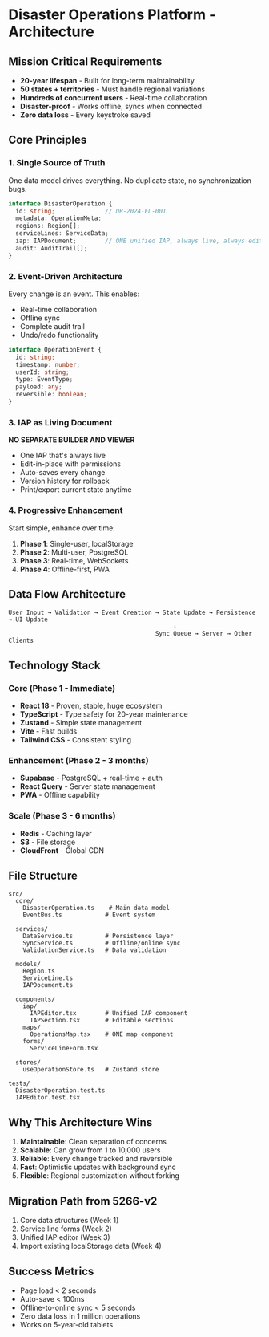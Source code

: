 # Disaster Operations Platform - Architecture

## Mission Critical Requirements
- **20-year lifespan** - Built for long-term maintainability
- **50 states + territories** - Must handle regional variations  
- **Hundreds of concurrent users** - Real-time collaboration
- **Disaster-proof** - Works offline, syncs when connected
- **Zero data loss** - Every keystroke saved

## Core Principles

### 1. Single Source of Truth
One data model drives everything. No duplicate state, no synchronization bugs.

```typescript
interface DisasterOperation {
  id: string;              // DR-2024-FL-001
  metadata: OperationMeta;
  regions: Region[];
  serviceLines: ServiceData;
  iap: IAPDocument;        // ONE unified IAP, always live, always editable
  audit: AuditTrail[];
}
```

### 2. Event-Driven Architecture
Every change is an event. This enables:
- Real-time collaboration
- Offline sync
- Complete audit trail
- Undo/redo functionality

```typescript
interface OperationEvent {
  id: string;
  timestamp: number;
  userId: string;
  type: EventType;
  payload: any;
  reversible: boolean;
}
```

### 3. IAP as Living Document
**NO SEPARATE BUILDER AND VIEWER**
- One IAP that's always live
- Edit-in-place with permissions
- Auto-saves every change
- Version history for rollback
- Print/export current state anytime

### 4. Progressive Enhancement
Start simple, enhance over time:
1. **Phase 1**: Single-user, localStorage
2. **Phase 2**: Multi-user, PostgreSQL  
3. **Phase 3**: Real-time, WebSockets
4. **Phase 4**: Offline-first, PWA

## Data Flow Architecture

```
User Input → Validation → Event Creation → State Update → Persistence → UI Update
                                              ↓
                                         Sync Queue → Server → Other Clients
```

## Technology Stack

### Core (Phase 1 - Immediate)
- **React 18** - Proven, stable, huge ecosystem
- **TypeScript** - Type safety for 20-year maintenance
- **Zustand** - Simple state management
- **Vite** - Fast builds
- **Tailwind CSS** - Consistent styling

### Enhancement (Phase 2 - 3 months)
- **Supabase** - PostgreSQL + real-time + auth
- **React Query** - Server state management
- **PWA** - Offline capability

### Scale (Phase 3 - 6 months)  
- **Redis** - Caching layer
- **S3** - File storage
- **CloudFront** - Global CDN

## File Structure
```
src/
  core/
    DisasterOperation.ts    # Main data model
    EventBus.ts            # Event system
    
  services/
    DataService.ts         # Persistence layer
    SyncService.ts         # Offline/online sync
    ValidationService.ts   # Data validation
    
  models/
    Region.ts
    ServiceLine.ts
    IAPDocument.ts
    
  components/
    iap/
      IAPEditor.tsx        # Unified IAP component
      IAPSection.tsx       # Editable sections
    maps/
      OperationsMap.tsx    # ONE map component
    forms/
      ServiceLineForm.tsx
      
  stores/
    useOperationStore.ts   # Zustand store
    
tests/
  DisasterOperation.test.ts
  IAPEditor.test.tsx
```

## Why This Architecture Wins

1. **Maintainable**: Clean separation of concerns
2. **Scalable**: Can grow from 1 to 10,000 users
3. **Reliable**: Every change tracked and reversible
4. **Fast**: Optimistic updates with background sync
5. **Flexible**: Regional customization without forking

## Migration Path from 5266-v2

1. Core data structures (Week 1)
2. Service line forms (Week 2)
3. Unified IAP editor (Week 3)
4. Import existing localStorage data (Week 4)

## Success Metrics

- Page load < 2 seconds
- Auto-save < 100ms
- Offline-to-online sync < 5 seconds
- Zero data loss in 1 million operations
- Works on 5-year-old tablets